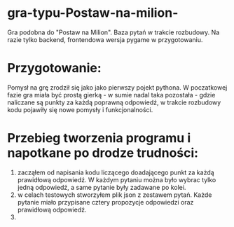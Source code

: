 # gra-typu-Postaw-na-milion-
Gra podobna do "Postaw na Milion". Baza pytań  w trakcie rozbudowy. Na razie tylko backend, frontendowa wersja pygame w przygotowaniu.

# Przygotowanie:
Pomysł na grę zrodził się jako jako pierwszy pojekt pythona.
W poczatkowej fazie gra miała być prostą gierką - w sumie nadal taka pozostała - gdzie naliczane są punkty za każdą poprawną odpowiedź, w trakcie rozbudowy kodu pojawiły się nowe pomysły i funkcjonalności.

# Przebieg tworzenia programu i napotkane po drodze trudności:
1. zacząłem od napisania kodu liczącego doadającego punkt za każdą prawidłową odpowiedź. W każdym pytaniu można było wybrac tylko jedną odpowiedź, a same pytanie były zadawane po kolei.
2. w celach testowych stworzyłem plik json z zestawem pytań. Każde pytanie miało przypisane cztery propozycje odpowiedzi oraz prawidłową odpowiedź.
3. 
